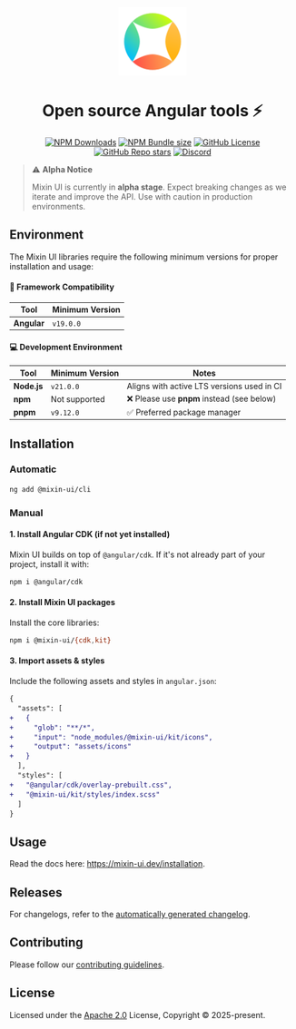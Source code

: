 <div align="center">
  <a href="https://mixin-ui.dev" target="_blank" rel="noopener noreferrer">
    <img width="120" src="./mixin.svg" alt="Mixin logo">
  </a>
</div>

<h1 align="center">Open source Angular tools ⚡️</h1>
<p align="center">
  <a href="https://mixin-ui.dev/">
    <img alt="NPM Downloads" src="https://img.shields.io/npm/dw/angular?color=blue""></a>
  
  <a href="https://mixin-ui.dev/">
    <img alt="NPM Bundle size" src="https://img.shields.io/bundlephobia/minzip/angular?color=green"></a>

  <a href="https://mixin-ui.dev/">
    <img alt="GitHub License" src="https://img.shields.io/github/license/angular/angular?color=orange"></a>  

  <a href="https://mixin-ui.dev/">
    <img alt="GitHub Repo stars" src="https://img.shields.io/github/stars/angular/angular?style=flat&logo=github&color=yellow"></a>

  <a href="https://discord.gg/angular">
    <img alt="Discord" src="https://img.shields.io/discord/660863154703695893.svg?label=&logo=discord&logoColor=ffffff&color=7389D8&labelColor=6A7EC2" /></a>
</p>

> ⚠️ **Alpha Notice**
>
> Mixin UI is currently in **alpha stage**. Expect breaking changes as we iterate and improve the API.
> Use with caution in production environments.

## Environment

The Mixin UI libraries require the following minimum versions for proper installation and usage:

#### 🧩 Framework Compatibility

| Tool        | Minimum Version |
|-------------|-----------------|
| **Angular** | `v19.0.0`       |

#### 💻 Development Environment

| Tool           | Minimum Version | Notes                                      |
|----------------|-----------------|--------------------------------------------|
| **Node.js**    | `v21.0.0`       | Aligns with active LTS versions used in CI |
| **npm**        | Not supported   | ❌ Please use **pnpm** instead (see below)  |
| **pnpm**       | `v9.12.0`       | ✅ Preferred package manager                |

## Installation
### Automatic
```bash
ng add @mixin-ui/cli
```

### Manual
#### 1. Install Angular CDK (if not yet installed)
Mixin UI builds on top of `@angular/cdk`. If it's not already part of your project, install it with:
```bash
npm i @angular/cdk
```

#### 2. Install Mixin UI packages
Install the core libraries:
```bash
npm i @mixin-ui/{cdk,kit}
```

#### 3. Import assets & styles
Include the following assets and styles in `angular.json`:
```diff
{
  "assets": [
+   {
+     "glob": "**/*",
+     "input": "node_modules/@mixin-ui/kit/icons",
+     "output": "assets/icons"
+   }
  ],
  "styles": [
+   "@angular/cdk/overlay-prebuilt.css",
+   "@mixin-ui/kit/styles/index.scss"
  ]
}
```

## Usage

Read the docs here: <a href="https://mixin-ui.dev/installation" rel="noopener noreferrer">https://mixin-ui.dev/installation</a>.

## Releases

For changelogs, refer to the [automatically generated changelog](/CHANGELOG.md).

## Contributing

Please follow our [contributing guidelines](/CONTRIBUTING.md).

## License

Licensed under the [Apache 2.0](/LICENSE) License, Copyright © 2025-present.
